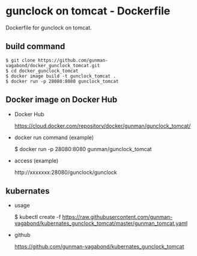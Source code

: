 # gunclock on tomcat - Dockerfile

Dockerfile for gunclock on tomcat.

## build command 
    $ git clone https://github.com/gunman-vagabond/docker_gunclock_tomcat.git
    $ cd docker_gunclock_tomcat
    $ docker image build -t gunclock_tomcat .
    $ docker run -p 28080:8080 gunclock_tomcat

## Docker image on Docker Hub

- Docker Hub 

    https://cloud.docker.com/repository/docker/gunman/gunclock_tomcat/

- docker run command (example)

    $ docker run -p 28080:8080 gunman/gunclock_tomcat

- access (example)

    http://xxxxxxx:28080/gunclock/gunclock

## kubernates

- usage

    $ kubectl create -f https://raw.githubusercontent.com/gunman-vagabond/kubernates_gunclock_tomcat/master/gunman_tomcat.yaml


- github

    https://github.com/gunman-vagabond/kubernates_gunclock_tomcat

